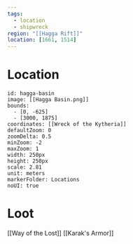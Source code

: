 ```yaml
---
tags:
  - location
  - shipwreck
region: "[[Hagga Rift]]"
location: [1661, 1514]
---
```

# Location
```leaflet
id: hagga-basin
image: [[Hagga Basin.png]]
bounds:
  - [0, -625]
  - [3000, 1875]
coordinates: [[Wreck of the Kytheria]]
defaultZoom: 0
zoomDelta: 0.5
minZoom: -2
maxZoom: 1
width: 250px
height: 250px
scale: 2.81
unit: meters
markerFolder: Locations
noUI: true
```
# Loot
[[Way of the Lost]]
[[Karak's Armor]]